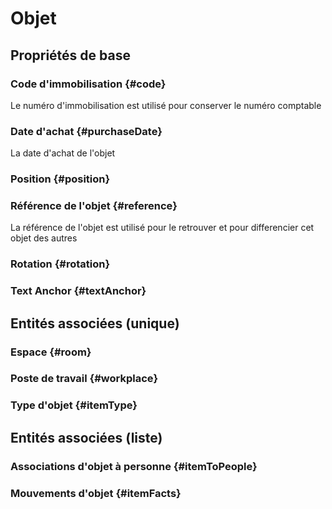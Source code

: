 # Objet
<!--- THIS FILE IS GENERATED PLEASE DO NOT EDIT IT DIRECTLY --->



## Propriétés de base

### Code d'immobilisation {#code}
        
Le numéro d'immobilisation est utilisé pour conserver le numéro comptable
### Date d'achat {#purchaseDate}
        
La date d'achat de l'objet
### Position {#position}
        

### Référence de l'objet {#reference}
        
La référence de l'objet est utilisé pour le retrouver et pour differencier cet objet des autres
### Rotation {#rotation}
        

### Text Anchor {#textAnchor}
        


## Entités associées (unique)

### Espace {#room}
        

### Poste de travail {#workplace}
        

### Type d'objet {#itemType}
        


## Entités associées (liste)

### Associations d'objet à personne {#itemToPeople}
        

### Mouvements d'objet {#itemFacts}
        




